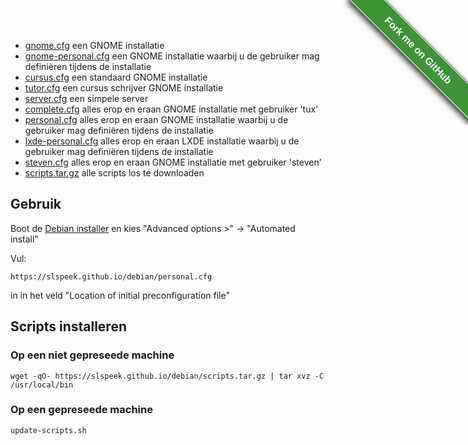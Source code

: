 <style>#forkongithub a{background:#3d9435;color:#fff;text-decoration:none;font-family:arial,sans-serif;text-align:center;font-weight:bold;padding:5px 40px;font-size:1rem;line-height:2rem;position:relative;transition:0.5s;}#forkongithub a:hover{background:#34d126;color:#fff;}#forkongithub a::before,#forkongithub a::after{content:"";width:100%;display:block;position:absolute;top:1px;left:0;height:1px;background:#fff;}#forkongithub a::after{bottom:1px;top:auto;}@media screen and (min-width:800px){#forkongithub{position:fixed;display:block;top:0;right:0;width:200px;overflow:hidden;height:200px;z-index:9999;}#forkongithub a{width:200px;position:absolute;top:60px;right:-60px;transform:rotate(45deg);-webkit-transform:rotate(45deg);-ms-transform:rotate(45deg);-moz-transform:rotate(45deg);-o-transform:rotate(45deg);box-shadow:4px 4px 10px rgba(0,0,0,0.8);}}</style><span id="forkongithub"><a href="https://github.com/slspeek/debian">Fork me on GitHub</a></span>

- [gnome.cfg](gnome.cfg) een GNOME installatie 
- [gnome-personal.cfg](gnome.cfg) een GNOME installatie waarbij u de gebruiker mag definiëren tijdens de installatie
- [cursus.cfg](cursus.cfg) een standaard GNOME installatie
- [tutor.cfg](tutor.cfg) een cursus schrijver GNOME installatie
- [server.cfg](server.cfg) een simpele server
- [complete.cfg](complete.cfg) alles erop en eraan GNOME installatie met gebruiker 'tux'
- [personal.cfg](personal.cfg) alles erop en eraan GNOME installatie waarbij u de gebruiker mag definiëren tijdens de installatie
- [lxde-personal.cfg](lxde-personal.cfg) alles erop en eraan LXDE installatie waarbij u de gebruiker mag definiëren tijdens de installatie
- [steven.cfg](steven.cfg) alles erop en eraan GNOME installatie met gebruiker 'steven'
- [scripts.tar.gz](scripts.tar.gz) alle scripts los te downloaden

## Gebruik
Boot de [Debian installer](https://cdimage.debian.org/debian-cd/current/amd64/iso-dvd/) en kies "Advanced options >" -> "Automated install"

Vul:

```
https://slspeek.github.io/debian/personal.cfg
```

in in het veld "Location of initial preconfiguration file"

## Scripts installeren

### Op een niet gepreseede machine
```
wget -qO- https://slspeek.github.io/debian/scripts.tar.gz | tar xvz -C /usr/local/bin

```
### Op een gepreseede machine
```
update-scripts.sh
```



